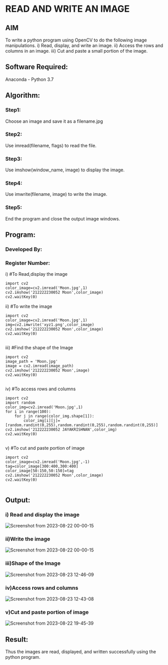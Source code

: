 # READ AND WRITE AN IMAGE
## AIM
To write a python program using OpenCV to do the following image manipulations.
i) Read, display, and write an image.
ii) Access the rows and columns in an image.
iii) Cut and paste a small portion of the image.

## Software Required:
Anaconda - Python 3.7
## Algorithm:
### Step1:
Choose an image and save it as a filename.jpg
### Step2:
Use imread(filename, flags) to read the file.
### Step3:
Use imshow(window_name, image) to display the image.
### Step4:
Use imwrite(filename, image) to write the image.
### Step5:
End the program and close the output image windows.
## Program:
### Developed By:
### Register Number: 
i) #To Read,display the image
```
import cv2
color_image=cv2.imread('Moon.jpg',1)
cv2.imshow('212222230052 Moon',color_image)
cv2.waitKey(0) 
```
ii) #To write the image
```
import cv2
color_image=cv2.imread('Moon.jpg',1)
img=cv2.imwrite('xyz1.png',color_image)
cv2.imshow('212222230052 Moon',color_image)
cv2.waitKey(0) 


```
iii) #Find the shape of the Image
```python3
import cv2
image_path = 'Moon.jpg'
image = cv2.imread(image_path)
cv2.imshow('212222230052 Moon',image)
cv2.waitKey(0) 


```
iv) #To access rows and columns

```python3
import cv2
import random
color_img=cv2.imread('Moon.jpg',1)
for i in range(100):
    for j in range(color_img.shape[1]):
        color_img[i][j]=[random.randint(0,255),random.randint(0,255),random.randint(0,255)]
cv2.imshow('212222230052 JAYAKRISHNAN',color_img)
cv2.waitKey(0)


```
v) #To cut and paste portion of image
```python3
import cv2
color_image=cv2.imread('Moon.jpg',-1)
tag=color_image[300:400,300:400]
color_image[50:150,50:150]=tag
cv2.imshow('212222230052 Moon',color_image)
cv2.waitKey(0)


```

## Output:

### i) Read and display the image

![Screenshot from 2023-08-22 00-00-15](https://github.com/Jayakrishnan22003251/READ-AND-WRITE-IMAGE/assets/120232371/e30a19ac-819b-4718-aafd-69d3a44f6b57)


### ii)Write the image

![Screenshot from 2023-08-22 00-00-15](https://github.com/Jayakrishnan22003251/READ-AND-WRITE-IMAGE/assets/120232371/bc09b4af-2ba4-4d95-bc11-861e6573c75a)


### iii)Shape of the Image

![Screenshot from 2023-08-23 12-46-09](https://github.com/Jayakrishnan22003251/READ-AND-WRITE-IMAGE/assets/120232371/170ce995-7651-4440-9798-e83db82d05dc)


### iv)Access rows and columns
![Screenshot from 2023-08-23 12-43-08](https://github.com/Jayakrishnan22003251/READ-AND-WRITE-IMAGE/assets/120232371/2f5b59f7-3a88-4315-81a8-460d8dcb7997)


### v)Cut and paste portion of image

![Screenshot from 2023-08-22 19-45-39](https://github.com/Jayakrishnan22003251/READ-AND-WRITE-IMAGE/assets/120232371/859cee01-790a-4c0f-a2ca-86435522ea78)


## Result:
Thus the images are read, displayed, and written successfully using the python program.
